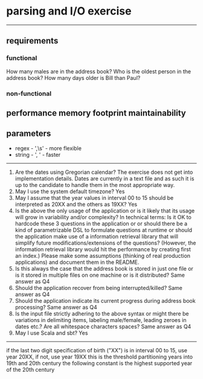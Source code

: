 # parsing and I/O exercise

--------------------------------------------------------------------------------
## requirements
### functional
How many males are in the address book?
Who is the oldest person in the address book?
How many days older is Bill than Paul?
### non-functional
performance
memory footprint
maintainability
--------------------------------------------------------------------------------
## parameters
- regex - ',\s' - more flexible 
- string - ', ' - faster

--------------------------------------------------------------------------------
1. Are the dates using Gregorian calendar?
The exercise does not get into implementation details. Dates are currently in a text file and as such it is up to the candidate to handle them in the most appropriate way.
2. May I use the system default timezone?
Yes
3. May I assume that the year values in interval 00 to 15 should be interpreted as 20XX and the others as 19XX?
Yes
4. Is the above the only usage of the application or is it likely that its usage will grow
        in variability and/or complexity?
        In technical terms: Is it OK to hardcode these 3 questions in the application or
        or should there be a kind of parametrizable DSL to formulate questions at runtime
        or should the application make use of a information retrieval library that will simplify future
        modifications/extensions of the questions? (However, the information retrieval library
        would hit the performance by creating first an index.)
Please make some assumptions (thinking of real production applications) and document them in the README.
5. Is this always the case that the address book is stored in just one file or is it
        stored in multiple files on one machine or is it distributed?
Same answer as Q4
6. Should the application recover from being interrupted/killed?
Same answer as Q4
7. Should the application indicate its current progress during address book processing?
Same answer as Q4
8. Is the input file strictly adhering to the above syntax or might there be variations in delimiting items,
        labeling male/female, leading zeroes in dates etc.? Are all whitespace characters spaces?
Same answer as Q4
9. May I use Scala and sbt?
Yes
--------------------------------------------------------------------------------

if the last two digit specification of birth ("XX") is in interval 00 to 15, use year 20XX, if not, use year 19XX
this is the threshold partitioning years into 19th and 20th century
the following constant is the highest supported year of the 20th century

